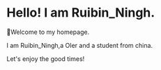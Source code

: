 # Hello! I am Ruibin_Ningh.

👏Welcome to my homepage.

I am Ruibin_Ningh,a OIer and a student from china.

Let's enjoy the good times!
